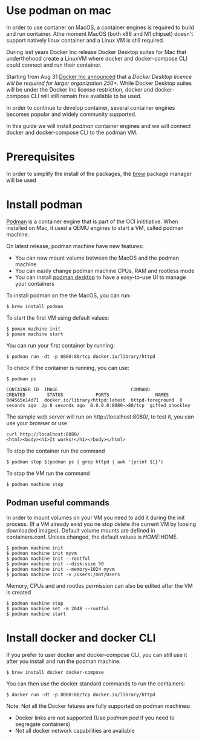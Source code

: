 # Use podman on mac
In order to use contaner on MacOS, a container engines is required to build and run container.
Athe moment MacOS (both x86 and M1 chipset) doesn't support natively linux container and a Linux VM is still required.

During last years Docker Inc release Docker Desktop suites for Mac that underthehood create a LinuxVM where  docker and docker-compose CLI could connect and run their container.

Starting from Aug 31 [Docker Inc announced](https://www.docker.com/press-release/docker-updates-product-subscriptions/) that a _Docker Desktop licence will be required for larger organization 250+_. While Docker Desktop suites will be under the Docker Inc license restriction, docker and docker-compose CLI will still remain free available to be used.


In order to continue to develop container, several container engines becomes popular and widely community supported. 

In this guide we will install *podman* container engines and we will connect docker and docker-compose CLI to the podman VM.

# Prerequisites 
In order to simplify the install of the packages, the [brew](https://brew.sh/) package manager will be used

# Install podman 
[Podman](https://podman.io/getting-started/installation) is a container engine that is part of the OCI inititiative. When installed on Mac, it used a QEMU engines to start a VM, called podman machine.

On latest release, podman machine have new features:
* You can now mount volume between the MacOS and the podman machine
* You can easily change podman machine CPUs, RAM and rootless mode
* You can install [podman desktop](https://podman-desktop.io/) to have a easy-to-use UI to manage your containers

To install podman on the the MacOS, you can run:

```
$ brew install podman
```

To start the first VM using default values:

```
$ poman machine init
$ poman machine start
```
You can run your first container by running:
```
$ podman run -dt -p 8080:80/tcp docker.io/library/httpd
```

To check if the container is running, you can use:
```
$ podman ps

CONTAINER ID  IMAGE                           COMMAND           CREATED        STATUS            PORTS                 NAMES
0d4565e14d71  docker.io/library/httpd:latest  httpd-foreground  8 seconds ago  Up 8 seconds ago  0.0.0.0:8080->80/tcp  gifted_shockley
```

The sample web server will run on http://localhost:8080/, to test it, you can use your browser or use
```
curl http://localhost:8080/
<html><body><h1>It works!</h1></body></html>
```
To stop the container run the command 

```
$ podman stop $(podman ps | grep httpd | awk '{print $1}')
```

To stop the VM run the command 
```
$ podman machine stop
```
## Podman useful commands

In order to mount volumes on your VM you need to add it during the init process. (If a VM already exist you ne stop delete the current VM by loosing downloaded images). Default volume mounts are defined in containers.conf. Unless changed, the default values is $HOME:$HOME.

```
$ podman machine init
$ podman machine init myvm
$ podman machine init --rootful
$ podman machine init --disk-size 50
$ podman machine init --memory=1024 myvm
$ podman machine init -v /Users:/mnt/Users
```

Memory, CPUs and and rootles permission can also be edited after the VM is created
```
$ podman machine stop
$ podman machine set -m 2048 --rootful
$ podman machine start
```


# Install docker and docker CLI

If you prefer to user docker and docker-compose CLI, you can still use it after you install and run the podman machine.

```
$ brew install docker docker-compose
```
You can then use the docker standard commands to run the containers:

```
$ docker run -dt -p 8080:80/tcp docker.io/library/httpd
```


Note: Not all the Docker fetures are fully supported on podman machines:
* Docker links are not supported (Use _podman pod_ if you need to segregate containers)
* Not all docker network capabilities are available

